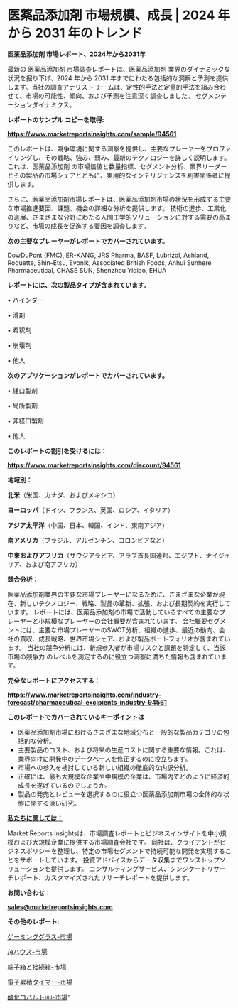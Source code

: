 # 医薬品添加剤 市場規模、成長 | 2024 年から 2031 年のトレンド

<strong>医薬品添加剤 市場レポート、2024年から2031年</strong>

最新の 医薬品添加剤 市場調査レポートは、医薬品添加剤 業界のダイナミックな状況を掘り下げ、2024 年から 2031 年までにわたる包括的な洞察と予測を提供します。当社の調査アナリスト チームは、定性的手法と定量的手法を組み合わせて、市場の可能性、傾向、および予測を注意深く調査しました。 セグメンテーションダイナミクス。



<strong>レポートのサンプル コピーを取得:</strong> <a href=https://www.marketreportsinsights.com/sample/94561>

<strong><u>https://www.marketreportsinsights.com/sample/94561</u></strong></a>

このレポートは、競争環境に関する洞察を提供し、主要なプレーヤーをプロファイリングし、その戦略、強み、弱み、最新のテクノロジーを詳しく説明します。 これは、医薬品添加剤 の市場価値と数量指標、セグメント分析、業界リーダーとその製品の市場シェアとともに、実用的なインテリジェンスを利害関係者に提供します。

さらに、医薬品添加剤市場レポートは、医薬品添加剤市場の状況を形成する主要な市場推進要因、課題、機会の詳細な分析を提供します。 技術の進歩、工業化の進展、さまざまな分野にわたる人間工学的ソリューションに対する需要の高まりなど、市場の成長を促進する要因を調査します。



<strong><u>次の主要なプレーヤーがレポートでカバーされています。</u></strong>

DowDuPont (FMC), ER-KANG, JRS Pharma, BASF, Lubrizol, Ashland, Roquette, Shin-Etsu, Evonik, Associated British Foods, Anhui Sunhere Pharmaceutical, CHASE SUN, Shenzhou Yiqiao, EHUA



<strong><u><b>レポートには、次の製品タイプが含まれています。</b></u></strong>

• バインダー

• 滑剤

• 希釈剤

• 崩壊剤

• 他人



<strong><b>次のアプリケーションがレポートでカバーされています。</b></strong>

• 経口製剤

• 局所製剤

• 非経口製剤

• 他人



<strong><b>このレポートの割引を受けるには：</b></strong><a href=https://www.marketreportsinsights.com/discount/94561>

<strong><u>https://www.marketreportsinsights.com/discount/94561</u></strong></a>



<strong>地域別：</strong>



<strong>北米</strong>（米国、カナダ、およびメキシコ）



<strong>ヨーロッパ</strong>（ドイツ、フランス、英国、ロシア、イタリア）



<strong>アジア太平洋</strong>（中国、日本、韓国、インド、東南アジア）



<strong>南アメリカ</strong>（ブラジル、アルゼンチン、コロンビアなど）



<strong>中東およびアフリカ</strong>（サウジアラビア、アラブ首長国連邦、エジプト、ナイジェリア、および南アフリカ）



<strong>競合分析：</strong>

医薬品添加剤業界の主要な市場プレーヤーになるために、さまざまな企業が現在、新しいテクノロジー、戦略、製品の革新、拡張、および長期契約を実行しています。 レポートには、医薬品添加剤の市場で活動しているすべての主要なプレーヤーと小規模なプレーヤーの会社概要が含まれています。 会社概要セグメントには、主要な市場プレーヤーのSWOT分析、組織の進歩、最近の動向、会社の買収、成長戦略、世界市場シェア、および製品ポートフォリオが含まれています。 当社の競争分析には、新規参入者が市場リスクと課題を特定して、当該市場の競争力 のレベルを測定するのに役立つ洞察に満ちた情報も含まれています。



<strong>完全なレポートにアクセスする</strong>：

<a href=https://www.marketreportsinsights.com/industry-forecast/pharmaceutical-excipients-industry-94561>

<strong><u>https://www.marketreportsinsights.com/industry-forecast/pharmaceutical-excipients-industry-94561</u></strong></a>



<strong><u><b>このレポートでカバーされているキーポイントは</b></u></strong>
<ul>
  <li>医薬品添加剤市場におけるさまざまな地域分布と一般的な製品カテゴリの包括的な分析。</li>
  <li>主要製品のコスト、および将来の生産コストに関する重要な情報。これは、業界向けに開発中のデータベースを修正するのに役立ちます。</li>
  <li>市場への参入を検討している新しい組織の徹底的な内訳分析。</li>
  <li>正確には、最も大規模な企業や中規模の企業は、市場内でどのように経済的成長を遂げているのでしょうか。</li>
  <li>製品の発売とレビューを選択するのに役立つ医薬品添加剤市場の全体的な状態に関する深い研究。</li>
</ul>


<strong><u><b>私たちに関しては：</b></u></strong>

Market Reports Insightsは、市場調査レポートとビジネスインサイトを中小規模および大規模企業に提供する市場調査会社です。 同社は、クライアントがビジネスポリシーを整理し、特定の市場セグメントで持続可能な開発を実現することをサポートしています。 投資アドバイスからデータ収集までワンストップソリューションを提供します。 コンサルティングサービス、シンジケートリサーチレポート、カスタマイズされたリサーチレポートを提供します。



<strong><b>お問い合わせ</b></strong>：

<a href=mailto:sales@marketreportsinsights.com>

<strong><u>sales@marketreportsinsights.com</u></strong></a>



<strong>その他のレポート:</strong>

<a href=https://www.linkedin.com/pulse/ゲーミンググラス-市場-2023-最新の-cagr-および成長分析-2030-dzydf/>ゲーミンググラス-市場</a>

<a href=https://www.linkedin.com/pulse//eハウス-市場-2023-最新の-cagr-および成長分析-2030-5qgbf/>/eハウス-市場</a>

<a href=https://www.linkedin.com/pulse/端子箱と接続箱-市場-2023-swot-分析と成長率-2030-consumer-connection-collective-360-ntu9f/>端子箱と接続箱-市場</a>

<a href=https://www.linkedin.com/pulse/電子累積タイマー-市場-2023-総合分析と事業成長戦略-2030-pr-news-hub-elukf/>電子累積タイマー-市場</a>

<a href=https://www.linkedin.com/pulse/酸化コバルトiiiii-市場-2023-総合分析と事業成長戦略-2030-6yopc/>酸化コバルトiiiii-市場</a>"
